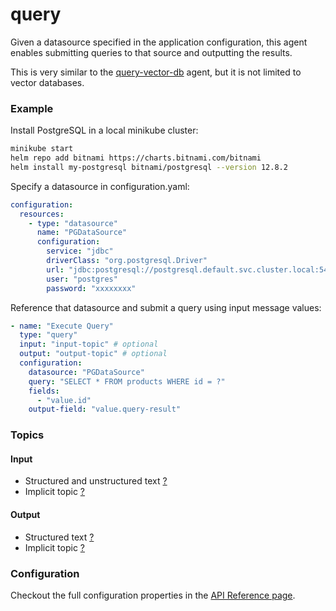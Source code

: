 # query

Given a datasource specified in the application configuration, this agent enables submitting queries to that source and outputting the results.

This is very similar to the [query-vector-db](query-vector-db.md) agent, but it is not limited to vector databases.

### Example

Install PostgreSQL in a local minikube cluster:

```bash
minikube start
helm repo add bitnami https://charts.bitnami.com/bitnami
helm install my-postgresql bitnami/postgresql --version 12.8.2
```

Specify a datasource in configuration.yaml:

```yaml
configuration:
  resources:
    - type: "datasource"
      name: "PGDataSource"
      configuration:
        service: "jdbc"
        driverClass: "org.postgresql.Driver"
        url: "jdbc:postgresql://postgresql.default.svc.cluster.local:5432/"
        user: "postgres"
        password: "xxxxxxxx"
```

Reference that datasource and submit a query using input message values:

```yaml
- name: "Execute Query"
  type: "query"
  input: "input-topic" # optional
  output: "output-topic" # optional
  configuration:
    datasource: "PGDataSource"
    query: "SELECT * FROM products WHERE id = ?"
    fields:
      - "value.id"
    output-field: "value.query-result"
```

### **Topics**

#### **Input**

* Structured and unstructured text [?](../agent-messaging.md#implicit-input-and-output-topics)
* Implicit topic [?](../agent-messaging.md#implicit-input-and-output-topics)

#### **Output**

* Structured text [?](../agent-messaging.md#implicit-input-and-output-topics)
* Implicit topic [?](../agent-messaging.md#implicit-input-and-output-topics)

### Configuration

Checkout the full configuration properties in the [API Reference page](../../building-applications/api-reference/agents.md#query).